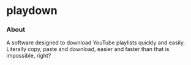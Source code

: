 # playdown

### About
A software designed to download YouTube playlists quickly and easily. Literally copy, paste and download, easier and faster than that is impossible, right?
